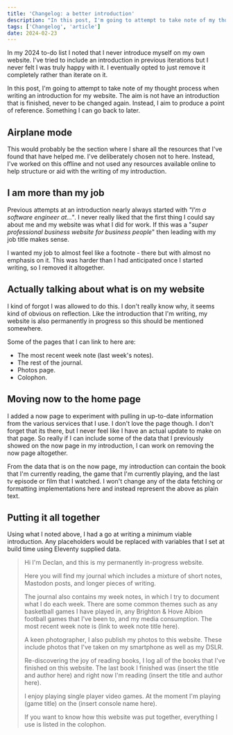 ```yaml
---
title: 'Changelog: a better introduction'
description: "In this post, I'm going to attempt to take note of my thought process when writing an introduction for my website."
tags: ['Changelog', 'article']
date: 2024-02-23
---
```


In my 2024 to-do list I noted that I never introduce myself on my own website. I've tried to include an introduction in previous iterations but I never felt I was truly happy with it. I eventually opted to just remove it completely rather than iterate on it.

In this post, I'm going to attempt to take note of my thought process when writing an introduction for my website. The aim is not have an introduction that is finished, never to be changed again. Instead, I aim to produce a point of reference. Something I can go back to later.

## Airplane mode

This would probably be the section where I share all the resources that I've found that have helped me. I've deliberately chosen not to here. Instead, I've worked on this offline and not used any resources available online to help structure or aid with the writing of my introduction.

## I am more than my job

Previous attempts at an introduction nearly always started with _"I'm a software engineer at..."_. I never really liked that the first thing I could say about me and my website was what I did for work. If this was a "_super professional business website for business people_" then leading with my job title makes sense.

I wanted my job to almost feel like a footnote - there but with almost no emphasis on it. This was harder than I had anticipated once I started writing, so I removed it altogether.

## Actually talking about what is on my website

I kind of forgot I was allowed to do this. I don't really know why, it seems kind of obvious on reflection. Like the introduction that I'm writing, my website is also permanently in progress so this should be mentioned somewhere.

Some of the pages that I can link to here are:

- The most recent week note (last week's notes).
- The rest of the journal.
- Photos page.
- Colophon.

## Moving now to the home page

I added a now page to experiment with pulling in up-to-date information from the various services that I use. I don't love the page though. I don't forget that its there, but I never feel like I have an actual update to make on that page. So really if I can include some of the data that I previously showed on the now page in my introduction, I can work on removing the now page altogether.

From the data that is on the now page, my introduction can contain the book that I'm currently reading, the game that I'm currently playing, and the last tv episode or film that I watched. I won't change any of the data fetching or formatting implementations here and instead represent the above as plain text.

## Putting it all together

Using what I noted above, I had a go at writing a minimum viable introduction. Any placeholders would be replaced with variables that I set at build time using Eleventy supplied data.

> Hi I'm Declan, and this is my permanently in-progress website.
>
> Here you will find my journal which includes a mixture of short notes, Mastodon posts, and longer pieces of writing.
>
> The journal also contains my week notes, in which I try to document what I do each week. There are some common themes such as any basketball games I have played in, any Brighton & Hove Albion football games that I've been to, and my media consumption. The most recent week note is (link to week note title here).
>
> A keen photographer, I also publish my photos to this website. These include photos that I've taken on my smartphone as well as my DSLR.
>
> Re-discovering the joy of reading books, I log all of the books that I've finished on this website. The last book I finished was (insert the title and author here) and right now I'm reading (insert the title and author here).
>
> I enjoy playing single player video games. At the moment I'm playing (game title) on the (insert console name here).
>
> If you want to know how this website was put together, everything I use is listed in the colophon.
